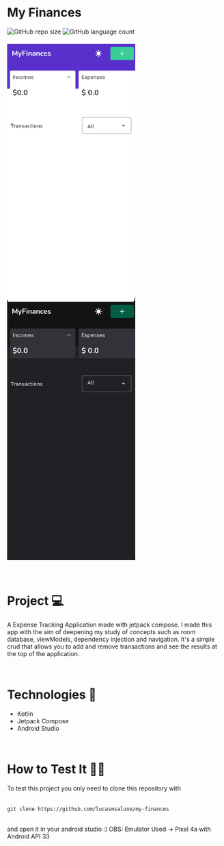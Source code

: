 
  <h1>My Finances</h1>



  
![GitHub repo size](https://img.shields.io/github/repo-size/lucasmsaluno/calculator-app?style=for-the-badge)
![GitHub language count](https://img.shields.io/github/languages/count/lucasmsaluno/calculator-app?style=for-the-badge)
 

  <h4>
    <img src="assets/expensesgiflight.gif" width="300px" align="center"/>
    <img src="assets/expensesgifdark.gif" width="300px" align="center"/>
  </h4>


</div>
<br/>

<h1>
  Project 💻
</h1>
<p>
 
A Expense Tracking Application made with jetpack compose. I made this app with the aim of deepening my study of concepts such as room database, viewModels, dependency injection and navigation. It's a simple crud that allows you to add and remove transactions and see the results at the top of the application.
</p>

<br/>

<div>
<h1>
  Technologies 🚀 
</h1>
  
- Kotlin
- Jetpack Compose
- Android Studio

</div>

<br/>

<h1>
  How to Test It 🤳🏽
</h1>
To test this project you only need to clone this repository with 
<br/>
<br/>

```
git clone https://github.com/lucasmsaluno/my-finances
```

<br/>
and open it in your android studio :)
OBS: Emulator Used -> Pixel 4a with Android API 33
